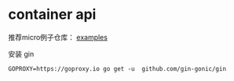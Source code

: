 # container api

推荐micro例子仓库： [examples](https://github.com/micro/examples.git)

安装 gin

```shell
GOPROXY=https://goproxy.io go get -u  github.com/gin-gonic/gin
```

